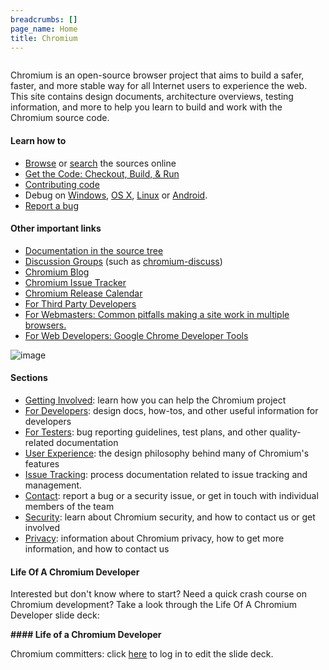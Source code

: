 ```yaml
---
breadcrumbs: []
page_name: Home
title: Chromium
---
```


<div class="two-column-container">
<div class="column">

Chromium is an open-source browser project that aims to build a safer, faster,
and more stable way for all Internet users to experience the web. This site
contains design documents, architecture overviews, testing information, and more
to help you learn to build and work with the Chromium source code.

#### Learn how to

*   [Browse](https://chromium.googlesource.com/chromium/src.git) or
            [search](https://cs.chromium.org/) the sources online
*   [Get the Code: Checkout, Build, &
            Run](/developers/how-tos/get-the-code)
*   [Contributing code](/developers/contributing-code)
*   Debug on [Windows](/developers/how-tos/debugging-on-windows), [OS
            X](https://chromium.googlesource.com/chromium/src/+/master/docs/mac/debugging.md),
            [Linux](https://chromium.googlesource.com/chromium/src/+/master/docs/linux/debugging.md)
            or
            [Android](https://chromium.googlesource.com/chromium/src/+/master/docs/android_debugging_instructions.md).
*   [Report a bug](/for-testers/bug-reporting-guidelines)

#### Other important links

*   [Documentation in the source
            tree](https://chromium.googlesource.com/chromium/src.git/+/master/docs/)
*   [Discussion Groups](/developers/discussion-groups) (such as
            [chromium-discuss](http://groups.google.com/a/chromium.org/group/chromium-discuss))
*   [Chromium Blog](http://blog.chromium.org)
*   [Chromium Issue
            Tracker](https://bugs.chromium.org/p/chromium/issues/list)
*   [Chromium Release Calendar](/developers/calendar)
*   [For Third Party Developers](/Home/third-party-developers)
*   [For Webmasters: Common pitfalls making a site work in multiple
            browsers.](/Home/chromecompatfaq)
*   [For Web Developers: Google Chrome Developer Tools](/devtools)

</div>
<div class="column">

<img alt="image" src="/Home/flying_browser.png">

#### Sections

*   [Getting Involved](/getting-involved): learn how you can help the
            Chromium project
*   [For Developers](/developers): design docs, how-tos, and other
            useful information for developers
*   [For Testers](/for-testers): bug reporting guidelines, test plans,
            and other quality-related documentation
*   [User Experience](/user-experience): the design philosophy behind
            many of Chromium's features
*   [Issue Tracking](/issue-tracking): process documentation related to
            issue tracking and management.
*   [Contact](/contact): report a bug or a security issue, or get in
            touch with individual members of the team
*   [Security](/Home/chromium-security): learn about Chromium security,
            and how to contact us or get involved
*   [Privacy](/Home/chromium-privacy): information about Chromium
            privacy, how to get more information, and how to contact us

#### Life Of A Chromium Developer

Interested but don't know where to start? Need a quick crash course on Chromium
development? Take a look through the Life Of A Chromium Developer slide deck:

**#### Life of a Chromium Developer**

Chromium committers: click
[here](https://www.google.com/a/chromium.org/ServiceLogin2) to log in to edit
the slide deck.

</div>
</div>